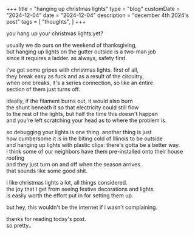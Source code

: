 +++
title = "hanging up christmas lights"
type = "blog"
customDate = "2024-12-04"
date = "2024-12-04"
description = "december 4th 2024's post"
tags = [
    "thoughts",
]
+++

you hang up your christmas lights yet?

usually we do ours on the weekend of thanksgiving,\
but hanging up lights on the gutter outside is a two-man job\
since it requires a ladder. as always, safety first.

i've got some gripes with christmas lights. first of all,\
they break easy as fuck and as a result of the circuitry,\
when one breaks, it's a series connection, so like an entire\
section of them just turns off.

ideally, if the filament burns out, it would also burn\
the shunt beneath it so that electricity could still flow\
to the rest of the lights, but half the time this doesn't happen\
and you're left scratching your head as to where the problem is.

so debugging your lights is one thing. another thing is just\
how cumbersome it is in the biting cold of Illinois to be outside\
and hanging up lights with plastic clips: there's gotta be a better way.\
i think some of our neighbors have them pre-installed onto their house roofing\
and they just turn on and off when the season arrives.\
that sounds like some good shit.

i like christmas lights a lot, all things considered.\
the joy that i get from seeing festive decorations and lights\
is easily worth the effort put in for setting them up.

but hey, this wouldn't be the internet if i wasn't complaining.

thanks for reading today's post.\
so pretty..